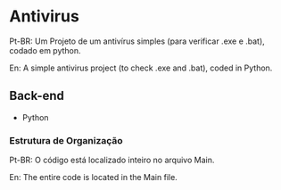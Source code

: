 # Antivirus
Pt-BR: Um Projeto de um antivírus simples (para verificar .exe e .bat), codado em python.

En: A simple antivirus project (to check .exe and .bat), coded in Python.

## Back-end
- Python

### Estrutura de Organização
Pt-BR: O código está localizado inteiro no arquivo Main.

En: The entire code is located in the Main file.
